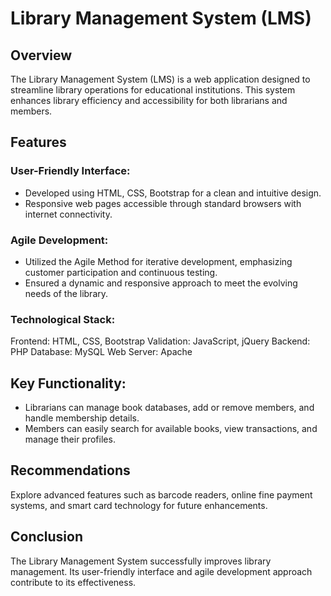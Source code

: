 # Library Management System (LMS)
## Overview
The Library Management System (LMS) is a web application designed to streamline library operations for educational institutions. This system enhances library efficiency and accessibility for both librarians and members.

## Features
### User-Friendly Interface:
- Developed using HTML, CSS, Bootstrap for a clean and intuitive design.
- Responsive web pages accessible through standard browsers with internet connectivity.
### Agile Development:
- Utilized the Agile Method for iterative development, emphasizing customer participation and continuous testing.
- Ensured a dynamic and responsive approach to meet the evolving needs of the library.
### Technological Stack:
Frontend: HTML, CSS, Bootstrap
Validation: JavaScript, jQuery
Backend: PHP
Database: MySQL
Web Server: Apache
## Key Functionality:
- Librarians can manage book databases, add or remove members, and handle membership details.
- Members can easily search for available books, view transactions, and manage their profiles.
## Recommendations
Explore advanced features such as barcode readers, online fine payment systems, and smart card technology for future enhancements.
## Conclusion
The Library Management System successfully improves library management. Its user-friendly interface and agile development approach contribute to its effectiveness. 
